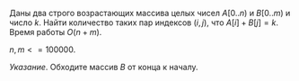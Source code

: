 Даны два строго возрастающих массива целых чисел $A[0..n)$ и $B[0..m)$ и число $k$. Найти количество таких пар индексов $(i,j)$, что $A[i] + B[j] = k$. Время работы $O(n+m)$. 

$n, m <= 100000$.

_Указание_. Обходите массив $B$ от конца к началу.